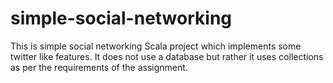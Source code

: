 # simple-social-networking
This is simple social networking Scala project which implements some twitter like features. It does not use a database but rather it uses collections as per the requirements of the assignment.
